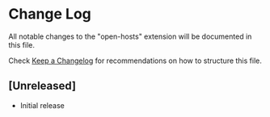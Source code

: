 # Change Log

All notable changes to the "open-hosts" extension will be documented in this file.

Check [Keep a Changelog](http://keepachangelog.com/) for recommendations on how to structure this file.

## [Unreleased]

- Initial release